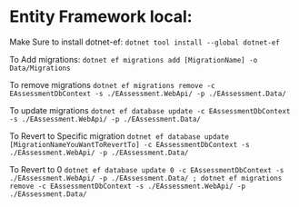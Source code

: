 
# Entity Framework local:
Make Sure to install dotnet-ef:
`dotnet tool install --global dotnet-ef`

To Add migrations:
`dotnet ef migrations add [MigrationName] -o Data/Migrations`

To remove migrations
`dotnet ef migrations remove -c EAssessmentDbContext -s ./EAssessment.WebApi/ -p ./EAssessment.Data/`

To update migrations
`dotnet ef database update -c EAssessmentDbContext -s ./EAssessment.WebApi/ -p ./EAssessment.Data/`

To Revert to Specific migration
`dotnet ef database update [MigrationNameYouWantToRevertTo] -c EAssessmentDbContext -s ./EAssessment.WebApi/ -p ./EAssessment.Data/`

To Revert to 0
`dotnet ef database update 0 -c EAssessmentDbContext -s ./EAssessment.WebApi/ -p ./EAssessment.Data/ ; dotnet ef migrations remove -c EAssessmentDbContext -s ./EAssessment.WebApi/ -p ./EAssessment.Data/`

